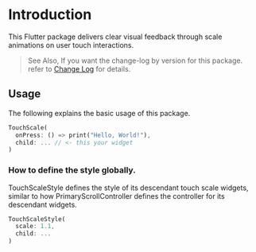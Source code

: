 # Introduction
This Flutter package delivers clear visual feedback through scale animations on user touch interactions.

> See Also, If you want the change-log by version for this package. refer to [Change Log](CHANGELOG.md) for details.

## Usage
The following explains the basic usage of this package.

```dart
TouchScale(
  onPress: () => print("Hello, World!"),
  child: ... // <- this your widget
)
```

### How to define the style globally.
TouchScaleStyle defines the style of its descendant touch scale widgets, similar to how PrimaryScrollController defines the controller for its descendant widgets.

```dart
TouchScaleStyle(
  scale: 1.1,
  child: ...
)
```